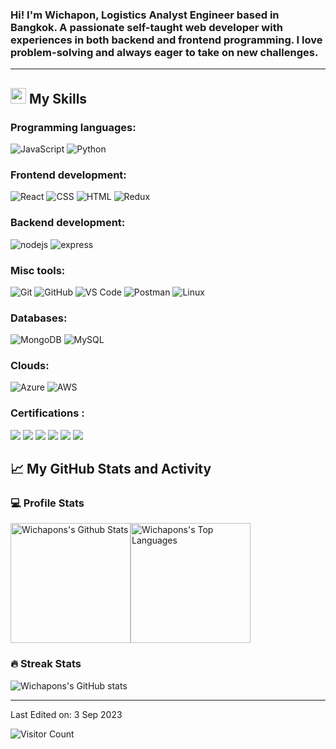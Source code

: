 
<h3 align="left">Hi! I'm Wichapon, Logistics Analyst Engineer based in Bangkok. A passionate self-taught web developer with experiences in both backend and frontend programming. I love problem-solving and always eager to take on new challenges.</h3>

-------------------

## <img src="https://media2.giphy.com/media/QssGEmpkyEOhBCb7e1/giphy.gif?cid=ecf05e47a0n3gi1bfqntqmob8g9aid1oyj2wr3ds3mg700bl&rid=giphy.gif" width ="25" /> My Skills

### Programming languages:

![JavaScript](https://img.shields.io/badge/-JavaScript-000?&logo=JavaScript) 
![Python](https://img.shields.io/badge/-Python-000?&logo=Python)

### Frontend development:

![React](https://img.shields.io/badge/-React-000?&logo=React)
![CSS](https://img.shields.io/badge/-CSS-000?&logo=CSS3)
![HTML](https://img.shields.io/badge/-HTML-000?&logo=HTML5)
![Redux](https://img.shields.io/badge/-Redux-000?&logo=redux)

### Backend development:

![nodejs](https://img.shields.io/badge/Node.js-black?&logo=node.js&logoColor=white)
![express](https://img.shields.io/badge/Express.js-000?logo=express.js)


### Misc tools:

![Git](https://img.shields.io/badge/-Git-000?&logo=Git)
![GitHub](https://img.shields.io/badge/-GitHub-000?&logo=GitHub)
![VS Code](https://img.shields.io/badge/-VS%20Code-000?&logo=Visual-Studio-Code)
![Postman](https://img.shields.io/badge/-Postman-000?&logo=Postman)
![Linux](https://img.shields.io/badge/-Linux-000?&logo=linux)

### Databases:

![MongoDB](https://img.shields.io/badge/-MongoDB-000?&logo=MongoDB)
![MySQL](https://img.shields.io/badge/-MySQL-000?&logo=MySQL)

### Clouds:

![Azure](https://img.shields.io/badge/Microsoft_Azure-000?&logo=Microsoft-Azure)
![AWS](https://img.shields.io/badge/Amazon_AWS-000?logo=amazon-aws&logoColor=white)

### Certifications :
[![](https://img.shields.io/badge/AWS%20Certified%20Cloud%20Practitioner-0C322C)](https://www.credly.com/badges/ba11dfee-888b-40da-8baf-3fc7e6eabeec)
[![](https://img.shields.io/badge/Azure%20Fundamentals-0C322C)](https://www.credly.com/badges/e3699a5d-e4e1-4902-9069-2c9aed6515cf) 
[![](https://img.shields.io/badge/Azure%20Data%20Fundamentals-0C322C)](https://www.credly.com/badges/cf0d017b-f5a2-4d7e-a9bc-e52afd1ac571)
[![](https://img.shields.io/badge/Azure%20AI%20Fundamentals-0C322C)](https://www.credly.com/badges/5b93b7fa-dead-4f29-9f27-ddb9214adb7e)
[![](https://img.shields.io/badge/Azure%20Security%20Fundamentals-0C322C)](https://www.credly.com/badges/7af04645-834a-4634-a576-98cbb4d3f06b)
[![](https://img.shields.io/badge/Azure%20Power%20Platform%20Fundamentals-0C322C)](https://github.com/Aryagm/Aryagm/blob/main/Certificates/Data%20Science%20Toolbox%20-%20I-1.jpg)


## 📈 My GitHub Stats and Activity

### 💻 Profile Stats

<img alt="Wichapons's Github Stats" src="https://github-readme-stats-sigma-five.vercel.app/api/?username=wichapons&show_icons=true&include_all_commits=true&count_private=true&theme=react&hide_border=true&bg_color=1F222E&title_color=F85D7F&icon_color=F8D866" height="192px"/><img alt="Wichapons's Top Languages" src="https://github-readme-stats-sigma-five.vercel.app/api/top-langs/?username=wichapons&langs_count=8&layout=compact&theme=react&hide_border=true&bg_color=1F222E&title_color=F85D7F&icon_color=F8D866" height="192px"/>


### 🔥 Streak Stats

![Wichapons's GitHub stats](https://github-readme-streak-stats.herokuapp.com/?user=wichapons&theme=tokyonight)




------
Last Edited on: 3 Sep 2023

![Visitor Count](https://komarev.com/ghpvc/?username=wichapons)
